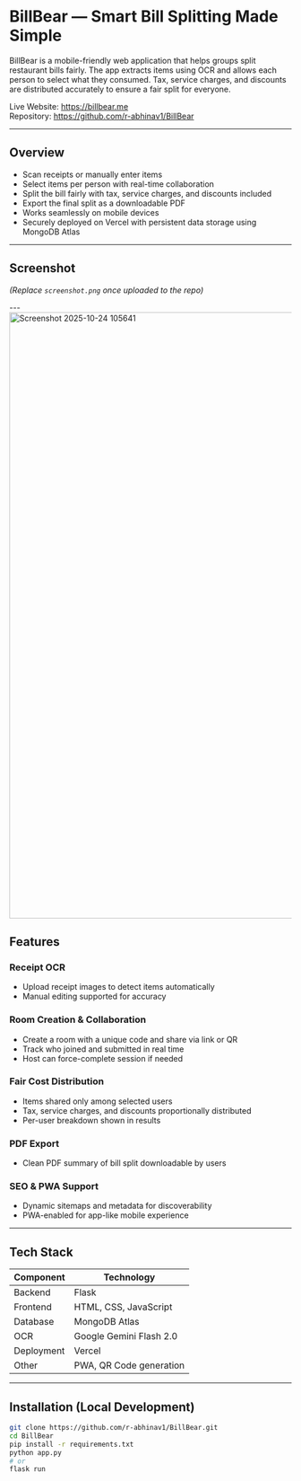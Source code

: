 # BillBear — Smart Bill Splitting Made Simple

BillBear is a mobile-friendly web application that helps groups split restaurant bills fairly. The app extracts items using OCR and allows each person to select what they consumed. Tax, service charges, and discounts are distributed accurately to ensure a fair split for everyone.

Live Website: https://billbear.me  
Repository: https://github.com/r-abhinav1/BillBear

---

## Overview

- Scan receipts or manually enter items
- Select items per person with real-time collaboration
- Split the bill fairly with tax, service charges, and discounts included
- Export the final split as a downloadable PDF
- Works seamlessly on mobile devices
- Securely deployed on Vercel with persistent data storage using MongoDB Atlas

---

## Screenshot

_(Replace `screenshot.png` once uploaded to the repo)_

---<img width="1920" height="1080" alt="Screenshot 2025-10-24 105641" src="https://github.com/user-attachments/assets/18540920-57b6-45eb-8316-e94577d4dccc" />


## Features

### Receipt OCR
- Upload receipt images to detect items automatically
- Manual editing supported for accuracy

### Room Creation & Collaboration
- Create a room with a unique code and share via link or QR
- Track who joined and submitted in real time
- Host can force-complete session if needed

### Fair Cost Distribution
- Items shared only among selected users
- Tax, service charges, and discounts proportionally distributed
- Per-user breakdown shown in results

### PDF Export
- Clean PDF summary of bill split downloadable by users

### SEO & PWA Support
- Dynamic sitemaps and metadata for discoverability
- PWA-enabled for app-like mobile experience

---

## Tech Stack

| Component | Technology |
|----------|------------|
| Backend | Flask |
| Frontend | HTML, CSS, JavaScript |
| Database | MongoDB Atlas |
| OCR | Google Gemini Flash 2.0 |
| Deployment | Vercel |
| Other | PWA, QR Code generation |

---

## Installation (Local Development)

```bash
git clone https://github.com/r-abhinav1/BillBear.git
cd BillBear
pip install -r requirements.txt
python app.py
# or
flask run
